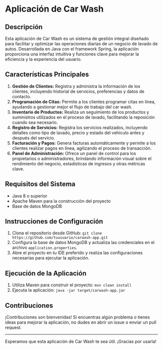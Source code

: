 # Aplicación de Car Wash

## Descripción
Esta aplicación de Car Wash es un sistema de gestión integral diseñado para facilitar y optimizar las operaciones diarias de un negocio de lavado de autos. Desarrollada en Java con el framework Spring, la aplicación proporciona una interfaz intuitiva y funciones clave para mejorar la eficiencia y la experiencia del usuario.

## Características Principales
1. **Gestión de Clientes:** Registra y administra la información de los clientes, incluyendo historial de servicios, preferencias y datos de contacto.
2. **Programación de Citas:** Permite a los clientes programar citas en línea, ayudando a gestionar mejor el flujo de trabajo del car wash.
3. **Inventario de Productos:** Realiza un seguimiento de los productos y suministros utilizados en el proceso de lavado, facilitando la reposición cuando sea necesario.
4. **Registro de Servicios:** Registra los servicios realizados, incluyendo detalles como tipo de lavado, precio y estado del vehículo antes y después del servicio.
5. **Facturación y Pagos:** Genera facturas automáticamente y permite a los clientes realizar pagos en línea, agilizando el proceso de transacción.
6. **Panel de Administración:** Ofrece un panel de control para los propietarios o administradores, brindando información visual sobre el rendimiento del negocio, estadísticas de ingresos y otras métricas clave.

## Requisitos del Sistema
- Java 8 o superior
- Apache Maven para la construcción del proyecto
- Base de datos MongoDB

## Instrucciones de Configuración
1. Clona el repositorio desde GitHub: `git clone https://github.com/tuusuario/carwash-app.git`
2. Configura la base de datos MongoDB y actualiza las credenciales en el archivo `application.properties`.
3. Abre el proyecto en tu IDE preferido y realiza las configuraciones necesarias para ejecutar la aplicación.

## Ejecución de la Aplicación
1. Utiliza Maven para construir el proyecto: `mvn clean install`
2. Ejecuta la aplicación: `java -jar target/carwash-app.jar`

## Contribuciones
¡Contribuciones son bienvenidas! Si encuentras algún problema o tienes ideas para mejorar la aplicación, no dudes en abrir un issue o enviar un pull request.

---

Esperamos que esta aplicación de Car Wash te sea útil. ¡Gracias por usarla!
